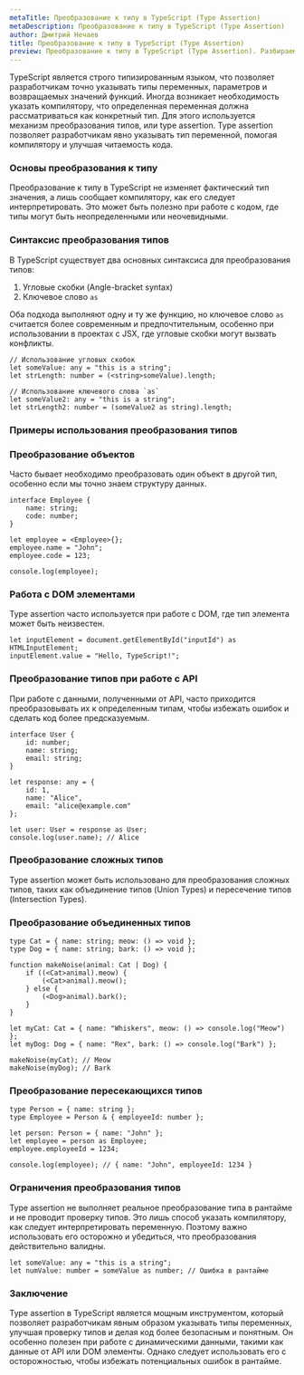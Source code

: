 ```yaml
---
metaTitle: Преобразование к типу в TypeScript (Type Assertion)
metaDescription: Преобразование к типу в TypeScript (Type Assertion)
author: Дмитрий Нечаев
title: Преобразование к типу в TypeScript (Type Assertion)
preview: Преобразование к типу в TypeScript (Type Assertion). Разбираем примеры использования
---
```


TypeScript является строго типизированным языком, что позволяет разработчикам точно указывать типы переменных, параметров и возвращаемых значений функций. Иногда возникает необходимость указать компилятору, что определенная переменная должна рассматриваться как конкретный тип. Для этого используется механизм преобразования типов, или type assertion. Type assertion позволяет разработчикам явно указывать тип переменной, помогая компилятору и улучшая читаемость кода.

### Основы преобразования к типу

Преобразование к типу в TypeScript не изменяет фактический тип значения, а лишь сообщает компилятору, как его следует интерпретировать. Это может быть полезно при работе с кодом, где типы могут быть неопределенными или неочевидными.

### Синтаксис преобразования типов

В TypeScript существует два основных синтаксиса для преобразования типов:

1. Угловые скобки (Angle-bracket syntax)
2. Ключевое слово `as`

Оба подхода выполняют одну и ту же функцию, но ключевое слово `as` считается более современным и предпочтительным, особенно при использовании в проектах с JSX, где угловые скобки могут вызвать конфликты.

```tsx
// Использование угловых скобок
let someValue: any = "this is a string";
let strLength: number = (<string>someValue).length;

// Использование ключевого слова `as`
let someValue2: any = "this is a string";
let strLength2: number = (someValue2 as string).length;

```

### Примеры использования преобразования типов

### Преобразование объектов

Часто бывает необходимо преобразовать один объект в другой тип, особенно если мы точно знаем структуру данных.

```tsx
interface Employee {
    name: string;
    code: number;
}

let employee = <Employee>{};
employee.name = "John";
employee.code = 123;

console.log(employee);

```

### Работа с DOM элементами

Type assertion часто используется при работе с DOM, где тип элемента может быть неизвестен.

```tsx
let inputElement = document.getElementById("inputId") as HTMLInputElement;
inputElement.value = "Hello, TypeScript!";

```

### Преобразование типов при работе с API

При работе с данными, полученными от API, часто приходится преобразовывать их к определенным типам, чтобы избежать ошибок и сделать код более предсказуемым.

```tsx
interface User {
    id: number;
    name: string;
    email: string;
}

let response: any = {
    id: 1,
    name: "Alice",
    email: "alice@example.com"
};

let user: User = response as User;
console.log(user.name); // Alice

```

### Преобразование сложных типов

Type assertion может быть использовано для преобразования сложных типов, таких как объединение типов (Union Types) и пересечение типов (Intersection Types).

### Преобразование объединенных типов

```tsx
type Cat = { name: string; meow: () => void };
type Dog = { name: string; bark: () => void };

function makeNoise(animal: Cat | Dog) {
    if ((<Cat>animal).meow) {
        (<Cat>animal).meow();
    } else {
        (<Dog>animal).bark();
    }
}

let myCat: Cat = { name: "Whiskers", meow: () => console.log("Meow") };
let myDog: Dog = { name: "Rex", bark: () => console.log("Bark") };

makeNoise(myCat); // Meow
makeNoise(myDog); // Bark

```

### Преобразование пересекающихся типов

```tsx
type Person = { name: string };
type Employee = Person & { employeeId: number };

let person: Person = { name: "John" };
let employee = person as Employee;
employee.employeeId = 1234;

console.log(employee); // { name: "John", employeeId: 1234 }

```

### Ограничения преобразования типов

Type assertion не выполняет реальное преобразование типа в рантайме и не проводит проверку типов. Это лишь способ указать компилятору, как следует интерпретировать переменную. Поэтому важно использовать его осторожно и убедиться, что преобразования действительно валидны.

```tsx
let someValue: any = "this is a string";
let numValue: number = someValue as number; // Ошибка в рантайме

```

### Заключение

Type assertion в TypeScript является мощным инструментом, который позволяет разработчикам явным образом указывать типы переменных, улучшая проверку типов и делая код более безопасным и понятным. Он особенно полезен при работе с динамическими данными, такими как данные от API или DOM элементы. Однако следует использовать его с осторожностью, чтобы избежать потенциальных ошибок в рантайме.